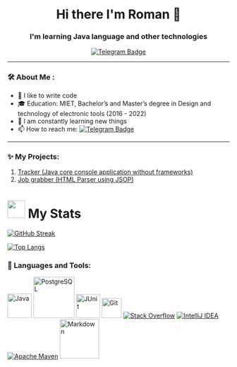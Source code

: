 
<div id="header" align="center">
<h1>Hi there  I'm Roman 👋</h1>
<h3> I'm learning Java language and other technologies</h3>
</div>

<div id="badges" align="center">
  <a href="https://t.me/Roma5n">
    <img src="https://img.shields.io/badge/Telegram-blue?style=for-the-badge&logo=telegram&logoColor=white" alt="Telegram Badge"/>
  </a>
</div>

---
###  🛠️ About Me :
- 💪 I like to write code
- 🎓 Education: MIET, Bachelor’s and Master’s degree in Design and technology of electronic tools (2016 - 2022)
- 🥅 I am constantly learning new things
- 📫 How to reach me: [![Telegram Badge](https://img.shields.io/badge/-Roma5n-blue?style=flat&logo=Telegram&logoColor=white)](https://t.me/Roma5n)
---

### ✨ My Projects:
1. [Tracker (Java core console application without frameworks) ](https://github.com/GrnDev1/job4j_tracker)
2. [Job grabber (HTML Parser using JSOP)](https://github.com/GrnDev1/job4j_grabber)

# <img src="https://media.giphy.com/media/du3J3cXyzhj75IOgvA/giphy.gif" width="40"/>  My Stats
[![GitHub Streak](http://github-readme-streak-stats.herokuapp.com?user=GrnDev1&theme=dark&background=000000)](https://git.io/streak-stats)

[![Top Langs](https://github-readme-stats.vercel.app/api/top-langs/?username=GrnDev1&layout=compact&theme=vision-friendly-dark)](https://github.com/anuraghazra/github-readme-stats)
### 🧰 Languages and Tools:
<a href="#"><img alt="Java" src="https://custom-icon-badges.herokuapp.com/badge/Java-007396.svg?logo=java&logoColor=white" width="55"></a>
<a href="#"><img alt="PostgreSQL" src="https://img.shields.io/badge/PostgreSQL-4169E1?logo=postgresql&logoColor=white" width="93"></a>
<a href="#"><img alt="JUnit" src="https://custom-icon-badges.herokuapp.com/badge/JUnit-25A162.svg?logo=check-circle&logoColor=white" width="54"></a>
<a href="#"><img alt="Git" src="https://img.shields.io/badge/GIT-F05033.svg?logo=git&logoColor=white" width="45"></a>
<a href="#"><img alt="Stack Overflow" src="https://img.shields.io/badge/-Stack%20Overflow-FE7A16?logo=stack-overflow&logoColor=white"></a>
<a href="#"><img alt="IntelliJ IDEA" src="https://img.shields.io/badge/IntelliJ IDEA-000000.svg?logo=IntelliJIDEA&logoColor=FFFFFF"></a>
<a href="#"><img alt="Apache Maven" src="https://img.shields.io/badge/Maven-C71A36.svg?logo=Apache Maven&logoColor=white"></a>
<a href="#"><img alt="Markdown" src="https://img.shields.io/badge/Markdown-AD29B6.svg?logo=markdown&logoColor=white" width="89"></a>